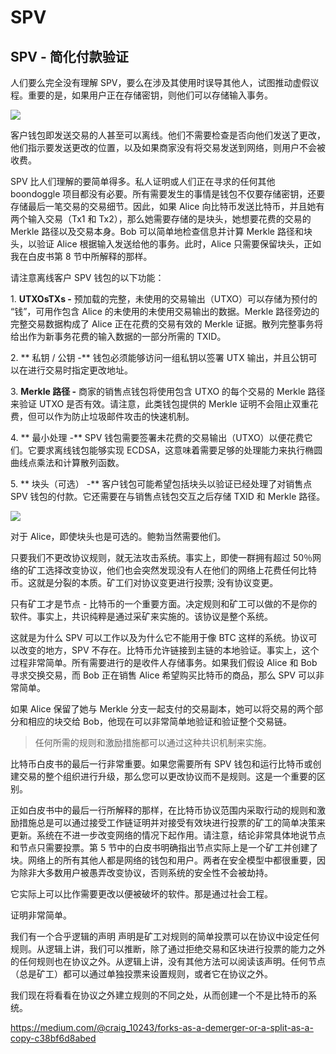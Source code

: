 # SPV

## SPV - 简化付款验证

人们要么完全没有理解 SPV，要么在涉及其使用时误导其他人，试图推动虚假议程。重要的是，如果用户正在存储密钥，则他们可以存储输入事务。

![](https://miro.medium.com/max/1400/1*RNCOCd1xKfh1xv_T64WWUg.png)

客户钱包即发送交易的人甚至可以离线。他们不需要检查是否向他们发送了更改，他们指示要发送更改的位置，以及如果商家没有将交易发送到网络，则用户不会被收费。

SPV 比人们理解的要简单得多。私人证明或人们正在寻求的任何其他 boondoggle 项目都没有必要。所有需要发生的事情是钱包不仅要存储密钥，还要存储最后一笔交易的交易细节。因此，如果 Alice 向比特币发送比特币，并且她有两个输入交易（Tx1 和 Tx2），那么她需要存储的是块头，她想要花费的交易的 Merkle 路径以及交易本身。Bob 可以简单地检查信息并计算 Merkle 路径和块头，以验证 Alice 根据输入发送给他的事务。此时，Alice 只需要保留块头，正如我在白皮书第 8 节中所解释的那样。

请注意离线客户 SPV 钱包的以下功能：

1\. **UTXOsTXs -** 预加载的完整，未使用的交易输出（UTXO）可以存储为预付的 “钱”，可用作包含 Alice 的未使用的未使用交易输出的数据。Merkle 路径旁边的完整交易数据构成了 Alice 正在花费的交易有效的 Merkle 证据。散列完整事务将给出作为新事务花费的输入数据的一部分所需的 TXID。

2\. ** 私钥 / 公钥 -** 钱包必须能够访问一组私钥以签署 UTX 输出，并且公钥可以在进行交易时指定更改地址。

3\. **Merkle 路径 -** 商家的销售点钱包将使用包含 UTXO 的每个交易的 Merkle 路径来验证 UTXO 是否有效。请注意，此类钱包提供的 Merkle 证明不会阻止双重花费，但可以作为防止垃圾邮件攻击的快速机制。

4\. ** 最小处理 -** SPV 钱包需要签署未花费的交易输出（UTXO）以便花费它们。它要求离线钱包能够实现 ECDSA，这意味着需要足够的处理能力来执行椭圆曲线点乘法和计算散列函数。

5\. ** 块头（可选） -** 客户钱包可能希望包括块头以验证已经处理了对销售点 SPV 钱包的付款。它还需要在与销售点钱包交互之后存储 TXID 和 Merkle 路径。

![](https://miro.medium.com/max/602/1*BLvRLUHLJc0fR3mqmovfrQ.png)

对于 Alice，即使块头也是可选的。鲍勃当然需要他们。

只要我们不更改协议规则，就无法攻击系统。事实上，即使一群拥有超过 50％网络的矿工选择改变协议，他们也会突然发现没有人在他们的网络上花费任何比特币。这就是分裂的本质。矿工们对协议变更进行投票; 没有协议变更。

只有矿工才是节点 - 比特币的一个重要方面。决定规则和矿工可以做的不是你的软件。事实上，共识纯粹是通过采矿来实施的。该协议是整个系统。

这就是为什么 SPV 可以工作以及为什么它不能用于像 BTC 这样的系统。协议可以改变的地方，SPV 不存在。比特币允许链接到主链的本地验证。事实上，这个过程非常简单。所有需要进行的是收件人存储事务。如果我们假设 Alice 和 Bob 寻求交换交易，而 Bob 正在销售 Alice 希望购买比特币的商品，那么 SPV 可以非常简单。

如果 Alice 保留了她与 Merkle 分支一起支付的交易副本，她可以将交易的两个部分和相应的块交给 Bob，他现在可以非常简单地验证和验证整个交易链。

> 任何所需的规则和激励措施都可以通过这种共识机制来实施。

比特币白皮书的最后一行非常重要。如果您需要所有 SPV 钱包和运行比特币或创建交易的整个组织进行升级，那么您可以更改协议而不是规则。这是一个重要的区别。

正如白皮书中的最后一行所解释的那样，在比特币协议范围内采取行动的规则和激励措施总是可以通过接受工作链证明并对接受有效块进行投票的矿工的简单决策来更新。系统在不进一步改变网络的情况下起作用。请注意，结论非常具体地说节点和节点只需要投票。第 5 节中的白皮书明确指出节点实际上是一个矿工并创建了块。网络上的所有其他人都是网络的钱包和用户。两者在安全模型中都很重要，因为除非大多数用户被愚弄改变协议，否则系统的安全性不会被劫持。

它实际上可以比作需要更改以便被破坏的软件。那是通过社会工程。

证明非常简单。

我们有一个合乎逻辑的声明 声明是矿工对规则的简单投票可以在协议中设定任何规则。从逻辑上讲，我们可以推断，除了通过拒绝交易和区块进行投票的能力之外的任何规则也在协议之外。从逻辑上讲，没有其他方法可以阅读该声明。任何节点（总是矿工）都可以通过单独投票来设置规则，或者它在协议之外。

我们现在将看看在协议之外建立规则的不同之处，从而创建一个不是比特币的系统。

https://medium.com/@craig_10243/forks-as-a-demerger-or-a-split-as-a-copy-c38bf6d8abed